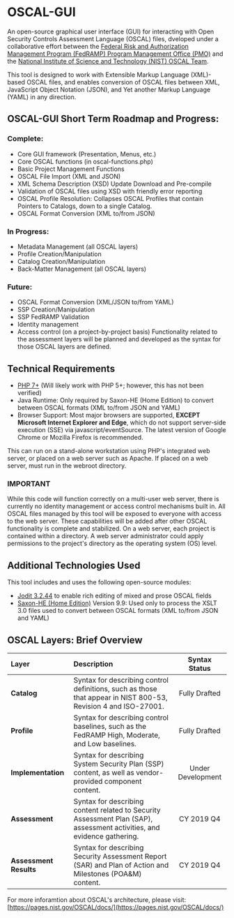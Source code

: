 # OSCAL-GUI
An open-source graphical user interface (GUI) for interacting with Open Security Controls Assessment Language (OSCAL) files, dveloped under a collaborative effort between the [Federal Risk and Authorization Management Program (FedRAMP) Program Management Office (PMO)](https://fedramp.gov) and the [National Institute of Science and Technology (NIST) OSCAL Team](https://nist.gov/OSCAL).

This tool is designed to work with Extensible Markup Language (XML)-based OSCAL files, and enables conversion of OSCAL files between XML, JavaScript Object Notation (JSON), and Yet another Markup Language (YAML) in any direction.

## OSCAL-GUI Short Term Roadmap and Progress:

### Complete:
- Core GUI framework (Presentation, Menus, etc.)
- Core OSCAL functions (in oscal-functions.php)
- Basic Project Management Functions
- OSCAL File Import (XML and JSON)
- XML Schema Description (XSD) Update Download and Pre-compile
- Validation of OSCAL files using XSD with friendly error reporting
- OSCAL Profile Resolution: Collapses OSCAL Profiles that contain Pointers to Catalogs, down to a single Catalog.
- OSCAL Format Conversion (XML to/from JSON)

### In Progress:
- Metadata Management (all OSCAL layers)
- Profile Creation/Manipulation
- Catalog Creation/Manipulation
- Back-Matter Management (all OSCAL layers)

### Future:
- OSCAL Format Conversion (XML/JSON to/from YAML)
- SSP Creation/Manipulation
- SSP FedRAMP Validation
- Identity management
- Access control (on a project-by-project basis)
Functionality related to the assessment layers will be planned and developed as the syntax for those OSCAL layers are defined.

## Technical Requirements
- [PHP 7+](https://www.php.net/downloads.php) (Will likely work with PHP 5+; however, this has not been verified)
- Java Runtime: Only required by Saxon-HE (Home Edition) to convert between OSCAL formats (XML to/from JSON and YAML)
- Browser Support: Most major browsers are supported, **EXCEPT Microsoft Internet Explorer and Edge**, which do not support server-side execution (SSE) via javascript/eventSource. The latest version of Google Chrome or Mozilla Firefox is recommended.

This can run on a stand-alone workstation using PHP's integrated web server, or placed on a web server such as Apache. If placed on a web server, must run in the webroot directory.  

### IMPORTANT
While this code will function correctly on a multi-user web server, there is currently no identity management or access control mechanisms built in. All OSCAL files managed by this tool will be exposed to everyone with access to the web server. These capabilities will be added after other OSCAL functionality is complete and stabilized. On a web server, each project is contained within a directory. A web server administrator could apply permissions to the project's directory as the operating system (OS) level.

## Additional Technologies Used
This tool includes and uses the following open-source modules:
- [Jodit 3.2.44](https://xdsoft.net/jodit/) to enable rich editing of mixed and prose OSCAL fields
- [Saxon-HE (Home Edition)](https://saxonica.com/download/java.xml) Version 9.9: Used only to process the XSLT 3.0 files used to convert between OSCAL formats (XML to/from JSON and YAML) 

## OSCAL Layers: Brief Overview

| Layer      | Description     | Syntax Status     |
| :------------- | :---------- | :-----------: |
|  **Catalog** | Syntax for describing control definitions, such as those that appear in NIST 800-53, Revision 4 and ISO-27001. | Fully Drafted |
| **Profile**  | Syntax for describing control baselines, such as the FedRAMP High, Moderate, and Low baselines. | Fully Drafted |
|  **Implementation** | Syntax for describing System Security Plan (SSP) content, as well as vendor-provided component content. | Under Development |
|  **Assessment** | Syntax for describing content related to Security Assessment Plan (SAP), assessment activities, and evidence gathering. | CY 2019 Q4 |
|  **Assessment Results** | Syntax for describing Security Assessment Report (SAR) and Plan of Action and Milestones (POA&M) content. | CY 2019 Q4 |

For more inforamtion about OSCAL's architecture, please visit:
[https://pages.nist.gov/OSCAL/docs/](https://pages.nist.gov/OSCAL/docs/)
